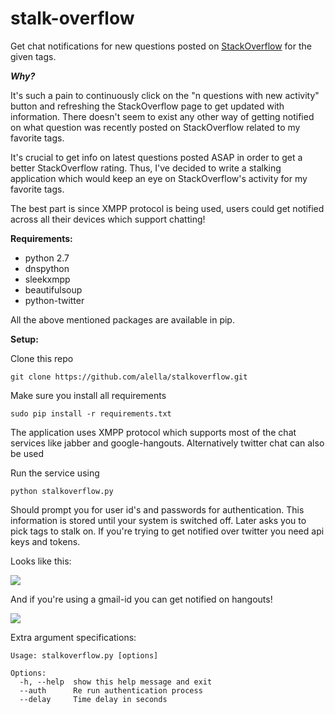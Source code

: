 stalk-overflow
=============
Get chat notifications for new questions posted on [StackOverflow] for the given tags.


***Why?***

It's such a pain to continuously click on the "n questions with new activity" button and refreshing the StackOverflow page to get updated with information. There doesn't seem to exist any other way of getting notified on what question was recently posted on StackOverflow related to my favorite tags.

It's crucial to get info on latest questions posted ASAP in order to get a better StackOverflow rating. Thus, I've decided to write a stalking application which would keep an eye on StackOverflow's activity for my favorite tags.

The best part is since XMPP protocol is being used, users could get notified across all their devices which support chatting!


**Requirements:**

* python 2.7
* dnspython
* sleekxmpp
* beautifulsoup
* python-twitter

All the above mentioned packages are available in pip.


**Setup:**

Clone this repo

`git clone https://github.com/alella/stalkoverflow.git`

Make sure you install all requirements

`sudo pip install -r requirements.txt`

The application uses XMPP protocol which supports most of the chat services like jabber and google-hangouts. Alternatively twitter chat can also be used

Run the service using

`python stalkoverflow.py`

Should prompt you for user id's and passwords for authentication. This information is stored until your system is switched off. Later asks you to pick tags to stalk on. If you're trying to get notified over twitter you need api keys and tokens.

Looks like this:

![](http://s30.postimg.org/60l0swy5t/terminal_scrot.png)

And if you're using a gmail-id you can get notified on hangouts!

![](http://s4.postimg.org/i0nghcn3x/chat_preview.png)

Extra argument specifications:
```
Usage: stalkoverflow.py [options]

Options:
  -h, --help  show this help message and exit
  --auth      Re run authentication process
  --delay     Time delay in seconds
```


[StackOverflow]:http://stackoverflow.com/
